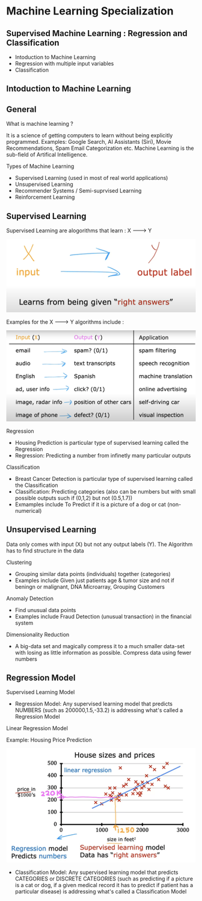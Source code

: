 # Machine Learning Specialization

## Supervised Machine Learning : Regression and Classification
* Intoduction to Machine Learning
* Regression with multiple input variables
* Classification

## Intoduction to Machine Learning
## General
What is machine learning ? 

It is a science of getting computers to learn without being explicitly programmed.
Examples: Google Search, AI Assistants (Siri), Movie Recommendations, Spam Email Categorization etc.
Machine Learning is the sub-field of Artifical Intelligence.

Types of Machine Learning 
* Supervised Learning (used in most of real world applications)
* Unsupervised Learning
* Recommender Systems / Semi-suprvised Learning
* Reinforcement Learning

## Supervised Learning 
Supervised Learning are alogorithms that learn : X ---> Y

![SL1](https://github.com/vyasaarsh/Learnings/blob/main/Machine%20Learning%20Specialization/Images/SL1.png)

Examples for the X ---> Y algorithms include : 

![SL2](https://github.com/vyasaarsh/Learnings/blob/main/Machine%20Learning%20Specialization/Images/SL2.png)

Regression

* Housing Prediction is particular type of supervised learning called the Regression
* Regression: Predicting a number from infinetly many particular outputs

Classification

* Breast Cancer Detection is particular type of supervised learning called the Classification
* Classification: Predicting categories (also can be numbers but with small possible outputs such if (0,1,2) but not (0.5,1.7))
* Exmamples include To Predict if it is a picture of a dog or cat (non-numerical) 

## Unsupervised Learning
Data only comes with input (X) but not any output labels (Y). The Algorithm has to find structure in the data

Clustering

* Grouping similar data points (individuals) together (categories)
* Examples include Given just patients age & tumor size and not if beningn or malignant, DNA Microarray, Grouping Customers

Anomaly Detection

* Find unusual data points
* Examples include Fraud Detection (unusual transaction) in the financial system

Dimensionality Reduction 

* A big-data set and magically compress it to a much smaller data-set with losing as little information as possible. Compress data using fewer numbers 

## Regression Model

Supervised Learning Model

* Regression Model: Any supervised learning model that predicts NUMBERS (such as 200000,1.5,-33.2) is addressing what's called a Regression Model

Linear Regression Model

Example: Housing Price Prediction

![SL3](https://github.com/vyasaarsh/Learnings/blob/main/Machine%20Learning%20Specialization/Images/SL3.png)

* Classification Model: Any supervised learning model that predicts CATEGORIES or DISCRETE CATEGORIES (such as predicting if a picture is a cat or dog, if a given medical record it has to predict if patient has a particular disease) is addressing what's called a Classification Model
